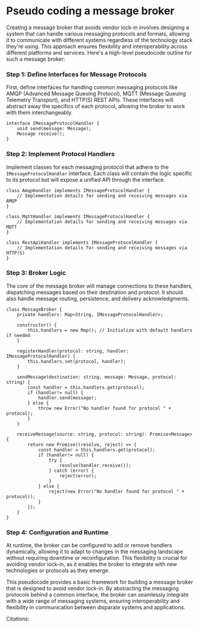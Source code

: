 # Pseudo coding a message broker
Creating a message broker that avoids vendor lock-in involves designing a system that can handle various messaging protocols and formats, allowing it to communicate with different systems regardless of the technology stack they're using. This approach ensures flexibility and interoperability across different platforms and services. Here's a high-level pseudocode outline for such a message broker:

### Step 1: Define Interfaces for Message Protocols

First, define interfaces for handling common messaging protocols like AMQP (Advanced Message Queuing Protocol), MQTT (Message Queuing Telemetry Transport), and HTTP(S) REST APIs. These interfaces will abstract away the specifics of each protocol, allowing the broker to work with them interchangeably.

```pseudo
interface IMessageProtocolHandler {
    void send(message: Message);
    Message receive();
}
```

### Step 2: Implement Protocol Handlers

Implement classes for each messaging protocol that adhere to the `IMessageProtocolHandler` interface. Each class will contain the logic specific to its protocol but will expose a unified API through the interface.

```pseudo
class AmqpHandler implements IMessageProtocolHandler {
    // Implementation details for sending and receiving messages via AMQP
}

class MqttHandler implements IMessageProtocolHandler {
    // Implementation details for sending and receiving messages via MQTT
}

class RestApiHandler implements IMessageProtocolHandler {
    // Implementation details for sending and receiving messages via HTTP(S)
}
```

### Step 3: Broker Logic

The core of the message broker will manage connections to these handlers, dispatching messages based on their destination and protocol. It should also handle message routing, persistence, and delivery acknowledgments.

```pseudo
class MessageBroker {
    private handlers: Map<String, IMessageProtocolHandler>;

    constructor() {
        this.handlers = new Map(); // Initialize with default handlers if needed
    }

    registerHandler(protocol: string, handler: IMessageProtocolHandler) {
        this.handlers.set(protocol, handler);
    }

    sendMessage(destination: string, message: Message, protocol: string) {
        const handler = this.handlers.get(protocol);
        if (handler!= null) {
            handler.send(message);
        } else {
            throw new Error("No handler found for protocol " + protocol);
        }
    }

    receiveMessage(source: string, protocol: string): Promise<Message> {
        return new Promise((resolve, reject) => {
            const handler = this.handlers.get(protocol);
            if (handler!= null) {
                try {
                    resolve(handler.receive());
                } catch (error) {
                    reject(error);
                }
            } else {
                reject(new Error("No handler found for protocol " + protocol));
            }
        });
    }
}
```

### Step 4: Configuration and Runtime

At runtime, the broker can be configured to add or remove handlers dynamically, allowing it to adapt to changes in the messaging landscape without requiring downtime or reconfiguration. This flexibility is crucial for avoiding vendor lock-in, as it enables the broker to integrate with new technologies or protocols as they emerge.

This pseudocode provides a basic framework for building a message broker that is designed to avoid vendor lock-in. By abstracting the messaging protocols behind a common interface, the broker can seamlessly integrate with a wide range of messaging systems, ensuring interoperability and flexibility in communication between disparate systems and applications.

Citations:
